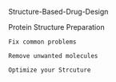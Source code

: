 Structure-Based-Drug-Design

Protein Structure Preparation
    
    Fix common problems
    
    Remove unwanted molecules
    
    Optimize your Strcuture
